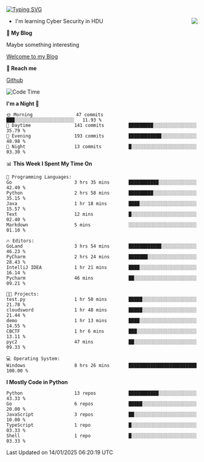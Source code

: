 [![Typing SVG](https://readme-typing-svg.herokuapp.com?font=Fira+Code&pause=1000&random=false&width=450&height=60&lines=Hello+%F0%9F%91%8B%F0%9F%8F%BB;I'm+JBNRZ)](https://git.io/typing-svg)

<a href="#">
  <img align="right" src="https://github-readme-stats.vercel.app/api?username=JBNRZ&show_icons=true&bg_color=15,f2f7fd,E0EAFC" />
</a>

- I'm learning Cyber Security in HDU

 **🌱 My Blog**

Maybe something interesting

[Welcome to my Blog](https://jbnrz.com.cn/)

 **💬 Reach me** 

[Github](https://github.com/JBNRZ)


<!--START_SECTION:waka-->
![Code Time](http://img.shields.io/badge/Code%20Time-821%20hrs-blue)

**I'm a Night 🦉** 

```text
🌞 Morning                47 commits          ███░░░░░░░░░░░░░░░░░░░░░░   11.93 % 
🌆 Daytime                141 commits         █████████░░░░░░░░░░░░░░░░   35.79 % 
🌃 Evening                193 commits         ████████████░░░░░░░░░░░░░   48.98 % 
🌙 Night                  13 commits          █░░░░░░░░░░░░░░░░░░░░░░░░   03.30 % 
```


📊 **This Week I Spent My Time On** 

```text
💬 Programming Languages: 
Go                       3 hrs 35 mins       ███████████░░░░░░░░░░░░░░   42.49 % 
Python                   2 hrs 58 mins       █████████░░░░░░░░░░░░░░░░   35.15 % 
Java                     1 hr 18 mins        ████░░░░░░░░░░░░░░░░░░░░░   15.57 % 
Text                     12 mins             █░░░░░░░░░░░░░░░░░░░░░░░░   02.40 % 
Markdown                 5 mins              ░░░░░░░░░░░░░░░░░░░░░░░░░   01.10 % 

🔥 Editors: 
GoLand                   3 hrs 54 mins       ████████████░░░░░░░░░░░░░   46.23 % 
PyCharm                  2 hrs 24 mins       ███████░░░░░░░░░░░░░░░░░░   28.43 % 
IntelliJ IDEA            1 hr 21 mins        ████░░░░░░░░░░░░░░░░░░░░░   16.14 % 
Pycharm                  46 mins             ██░░░░░░░░░░░░░░░░░░░░░░░   09.21 % 

🐱‍💻 Projects: 
test.py                  1 hr 50 mins        █████░░░░░░░░░░░░░░░░░░░░   21.78 % 
cloudsword               1 hr 48 mins        █████░░░░░░░░░░░░░░░░░░░░   21.44 % 
demo                     1 hr 13 mins        ████░░░░░░░░░░░░░░░░░░░░░   14.55 % 
CBCTF                    1 hr 6 mins         ███░░░░░░░░░░░░░░░░░░░░░░   13.11 % 
pyc2                     47 mins             ██░░░░░░░░░░░░░░░░░░░░░░░   09.33 % 

💻 Operating System: 
Windows                  8 hrs 26 mins       █████████████████████████   100.00 % 
```

**I Mostly Code in Python** 

```text
Python                   13 repos            ███████████░░░░░░░░░░░░░░   43.33 % 
Go                       6 repos             █████░░░░░░░░░░░░░░░░░░░░   20.00 % 
JavaScript               3 repos             ██░░░░░░░░░░░░░░░░░░░░░░░   10.00 % 
TypeScript               1 repo              █░░░░░░░░░░░░░░░░░░░░░░░░   03.33 % 
Shell                    1 repo              █░░░░░░░░░░░░░░░░░░░░░░░░   03.33 % 
```




 Last Updated on 14/01/2025 06:20:19 UTC
<!--END_SECTION:waka-->
